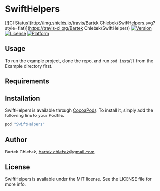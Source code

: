 # SwiftHelpers

[![CI Status](http://img.shields.io/travis/Bartek Chlebek/SwiftHelpers.svg?style=flat)](https://travis-ci.org/Bartek Chlebek/SwiftHelpers)
[![Version](https://img.shields.io/cocoapods/v/SwiftHelpers.svg?style=flat)](http://cocoapods.org/pods/SwiftHelpers)
[![License](https://img.shields.io/cocoapods/l/SwiftHelpers.svg?style=flat)](http://cocoapods.org/pods/SwiftHelpers)
[![Platform](https://img.shields.io/cocoapods/p/SwiftHelpers.svg?style=flat)](http://cocoapods.org/pods/SwiftHelpers)

## Usage

To run the example project, clone the repo, and run `pod install` from the Example directory first.

## Requirements

## Installation

SwiftHelpers is available through [CocoaPods](http://cocoapods.org). To install
it, simply add the following line to your Podfile:

```ruby
pod "SwiftHelpers"
```

## Author

Bartek Chlebek, bartek.chlebek@gmail.com

## License

SwiftHelpers is available under the MIT license. See the LICENSE file for more info.
